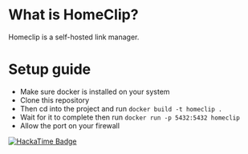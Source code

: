 # What is HomeClip?
Homeclip is a self-hosted link manager.

# Setup guide
- Make sure docker is installed on your system
- Clone this repository
- Then cd into the project and run ```docker build -t homeclip .```
- Wait for it to complete then run ```docker run -p 5432:5432 homeclip```
- Allow the port on your firewall

[![HackaTime Badge](https://hackatime-badge.hackclub.com/U092R8UPA6L/HomeClip)](https://hackatime.hackclub.com)